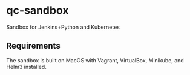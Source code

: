 # qc-sandbox

Sandbox for Jenkins+Python and Kubernetes

## Requirements

The sandbox is built on MacOS with Vagrant, VirtualBox, Minikube, and Helm3 installed.

